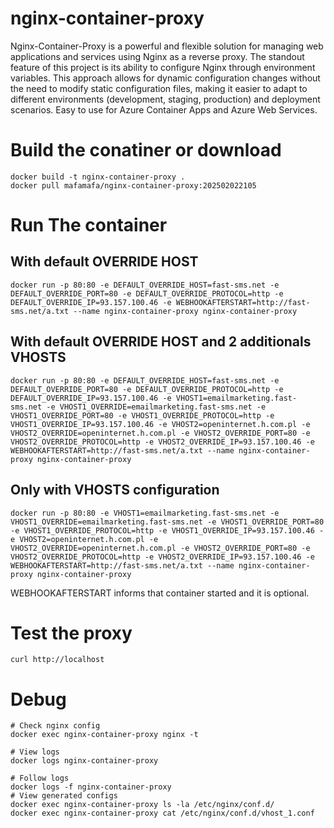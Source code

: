 # nginx-container-proxy
Nginx-Container-Proxy is a powerful and flexible solution for managing web applications and services using Nginx as a reverse proxy. The standout feature of this project is its ability to configure Nginx through environment variables. This approach allows for dynamic configuration changes without the need to modify static configuration files, making it easier to adapt to different environments (development, staging, production) and deployment scenarios. Easy to use for Azure Container Apps and Azure Web Services.

# Build the conatiner or download
```
docker build -t nginx-container-proxy .
docker pull mafamafa/nginx-container-proxy:202502022105
```
# Run The container
## With default OVERRIDE HOST
```
docker run -p 80:80 -e DEFAULT_OVERRIDE_HOST=fast-sms.net -e DEFAULT_OVERRIDE_PORT=80 -e DEFAULT_OVERRIDE_PROTOCOL=http -e DEFAULT_OVERRIDE_IP=93.157.100.46 -e WEBHOOKAFTERSTART=http://fast-sms.net/a.txt --name nginx-container-proxy nginx-container-proxy
```
## With default OVERRIDE HOST and 2 additionals VHOSTS
```
docker run -p 80:80 -e DEFAULT_OVERRIDE_HOST=fast-sms.net -e DEFAULT_OVERRIDE_PORT=80 -e DEFAULT_OVERRIDE_PROTOCOL=http -e DEFAULT_OVERRIDE_IP=93.157.100.46 -e VHOST1=emailmarketing.fast-sms.net -e VHOST1_OVERRIDE=emailmarketing.fast-sms.net -e VHOST1_OVERRIDE_PORT=80 -e VHOST1_OVERRIDE_PROTOCOL=http -e VHOST1_OVERRIDE_IP=93.157.100.46 -e VHOST2=openinternet.h.com.pl -e VHOST2_OVERRIDE=openinternet.h.com.pl -e VHOST2_OVERRIDE_PORT=80 -e VHOST2_OVERRIDE_PROTOCOL=http -e VHOST2_OVERRIDE_IP=93.157.100.46 -e WEBHOOKAFTERSTART=http://fast-sms.net/a.txt --name nginx-container-proxy nginx-container-proxy
```
## Only with VHOSTS configuration
```
docker run -p 80:80 -e VHOST1=emailmarketing.fast-sms.net -e VHOST1_OVERRIDE=emailmarketing.fast-sms.net -e VHOST1_OVERRIDE_PORT=80 -e VHOST1_OVERRIDE_PROTOCOL=http -e VHOST1_OVERRIDE_IP=93.157.100.46 -e VHOST2=openinternet.h.com.pl -e VHOST2_OVERRIDE=openinternet.h.com.pl -e VHOST2_OVERRIDE_PORT=80 -e VHOST2_OVERRIDE_PROTOCOL=http -e VHOST2_OVERRIDE_IP=93.157.100.46 -e WEBHOOKAFTERSTART=http://fast-sms.net/a.txt --name nginx-container-proxy nginx-container-proxy
```
WEBHOOKAFTERSTART informs that container started and it is optional.

# Test the proxy
```
curl http://localhost
```
# Debug
```
# Check nginx config
docker exec nginx-container-proxy nginx -t

# View logs
docker logs nginx-container-proxy

# Follow logs
docker logs -f nginx-container-proxy
# View generated configs
docker exec nginx-container-proxy ls -la /etc/nginx/conf.d/
docker exec nginx-container-proxy cat /etc/nginx/conf.d/vhost_1.conf
```

